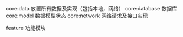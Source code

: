core:data 放置所有数据及实现（包括本地，网络）
core:database 数据库
core:model 数据模型状态
core:network 网络请求及接口实现

feature 功能模块